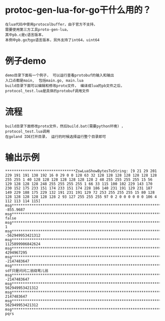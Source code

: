 # protoc-gen-lua-for-go干什么用的？

	在lua代码中使用protocolbuffer，由于官方不支持， 
	需要使用第三方工具proto-gen-lua， 
	其中pb.c是c语言版本， 
	本例中pb.go为go语言版本，另外支持了int64，uint64


# 例子demo

	demo目录下面有一个例子， 可以运行查看protobuf的输入和输出
	入口点都是main,  包括main.go, main.lua
	build目录下面可以编辑和修改proto文件， 编译成lua的pb文件之后， protocol_test.lua是具体的protobuf调用文件

# 流程

	build目录下面修改proto文件，然后build.bat(需要python环境) ，protocol_test.lua调用
	在goland IDE打开目录， 运行的时候选择运行整个目录即可



# 输出示例


	********************************ZswLuaShowBytesToString: [9 21 29 201 229 191 191 138 192 16 0 29 0 0 128 63 32 128 128 128 128 128 128 128 255 255 1 40 128 128 128 128 128 128 128 2 48 255 255 255 255 15 56 129 128 128 128 248 255 255 255 255 1 66 33 115 100 102 229 143 170 230 152 175 233 151 174 233 151 174 228 186 140 231 191 129 231 187 149 229 188 175 229 132 191 231 191 129 72 253 255 255 255 15 80 128 128 128 128 128 128 128 2 93 127 255 255 255 97 0 2 0 0 0 0 0 0 106 4 112 113 114 115] 
	msg**********************************************************************	-855.9687
	msg**********************************************************************	false
	msg**********************************************************************	1
	msg**********************************************************************	-562949953421312
	msg**********************************************************************	1125899906842624
	msg**********************************************************************	4294967295
	msg**********************************************************************	-2147483647
	msg**********************************************************************	sdf只是问问二翁绕弯儿翁
	msg**********************************************************************	-2147483647
	msg**********************************************************************	562949953421312
	msg**********************************************************************	2147483647
	msg**********************************************************************	562949953421312
	msg**********************************************************************	pqrs

